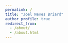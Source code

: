 ```yaml
---
permalink: /
title: "Joel Neves Briard"
author_profile: true
redirect_from: 
  - /about/
  - /about.html
---
```



